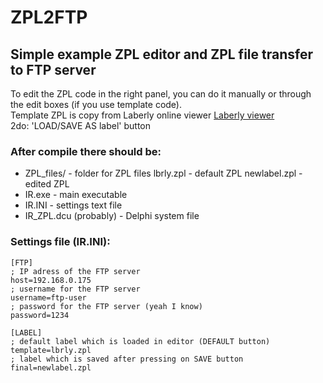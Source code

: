 # ZPL2FTP
Simple example ZPL editor and ZPL file transfer to FTP server
---
To edit the ZPL code in the right panel, you can do it manually or through the edit boxes (if you use template code).  
Template ZPL is copy from Laberly online viewer [Laberly viewer](https://labelary.com/viewer.html)  
2do: 'LOAD/SAVE AS label' button  

### After compile there should be:
- ZPL_files/              - folder for ZPL files
    lbrly.zpl             - default ZPL
    newlabel.zpl          - edited ZPL
- IR.exe                  - main executable
- IR.INI                  - settings text file
- IR_ZPL.dcu (probably)   - Delphi system file

### Settings file (IR.INI):
```
[FTP]
; IP adress of the FTP server
host=192.168.0.175  
; username for the FTP server
username=ftp-user   
; password for the FTP server (yeah I know)
password=1234       

[LABEL]
; default label which is loaded in editor (DEFAULT button)
template=lbrly.zpl  
; label which is saved after pressing on SAVE button
final=newlabel.zpl  
```

